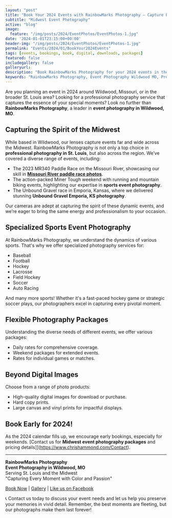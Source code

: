 ```yaml
---
layout: "post"
title: "Book Your 2024 Events with RainbowMarks Photography – Capture Every Moment!"
subtitle: "Midwest Event Photography"
active: "blog"
image:
  feature: "/img/posts/2024/EventPhotos/EventPhotos-1.jpg"
date: '2024-01-01T23:15:00+00:00'
header-img: "/img/posts/2024/EventPhotos/EventPhotos-1.jpg"
permalink: "Events/2024/01/BookYour2024Events"
tags: [events, bookings, book, digital, downloads, packages]
featured: false
includegallery: false
galleryurl: 
description: "Book RainbowMarks Photography for your 2024 events in the Midwest. Specializing in dynamic event photography in Wildwood, MO, and the St. Louis area. Covering sports, races, and more with flexible packages. Capture your memories in stunning detail!"
keywords: "RainbowMarks Photography, Event Photography Wildwood MO, Professional Photographers St. Louis, Sports Event Photography, 2024 Event Booking, Missouri River Paddle Race Photos, Miner Tough Photography, Unbound Gravel Emporia KS, Digital and Print Photo Services, Midwest Event Photography Packages"
---
```

Are you planning an event in 2024 around Wildwood, Missouri, or in the broader St. Louis area? Looking for a professional photography service that captures the essence of your special moments? Look no further than **RainbowMarks Photography**, a leader in **event photography in Wildwood, MO**.

## Capturing the Spirit of the Midwest

While based in Wildwood, our lenses capture events far and wide across the Midwest. RainbowMarks Photography is not only a top choice in **professional photography in St. Louis**, but also across the region. We’ve covered a diverse range of events, including:

- The 2023 MR340 Paddle Race on the Missouri River, showcasing our skill in [**Missouri River paddle race photos**](https://rainbowmarks.com/MR340/2023/).
- The action-packed Miner Tough weekend with running and mountain biking events, highlighting our expertise in **sports event photography**.
- The Unbound Gravel race in Emporia, Kansas, where we delivered stunning **Unbound Gravel Emporia, KS photography**.

Our cameras are adept at capturing the spirit of these dynamic events, and we’re eager to bring the same energy and professionalism to your occasion.

## Specialized Sports Event Photography

At RainbowMarks Photography, we understand the dynamics of various sports. That's why we offer specialized photography services for:
- Baseball
- Football
- Hockey
- Lacrosse
- Field Hockey
- Soccer
- Auto Racing

And many more sports! Whether it's a fast-paced hockey game or strategic soccer plays, our photographers excel in capturing every pivotal moment.

## Flexible Photography Packages

Understanding the diverse needs of different events, we offer various packages:

- Daily rates for comprehensive coverage.
- Weekend packages for extended events.
- Rates for individual games or matches.

## Beyond Digital Images

Choose from a range of photo products:

- High-quality digital images for download or purchase.
- Hard copy prints.
- Large canvas and vinyl prints for impactful displays.

## Book Early for 2024!

As the 2024 calendar fills up, we encourage early bookings, especially for weekends. [Contact us for **Midwest event photography packages** and pricing details]](https://www.chrishammond.com/Contact).

---

**RainbowMarks Photography**  
**Event Photography in Wildwood, MO**  
Serving St. Louis and the Midwest  
"Capturing Every Moment with Color and Passion"

[Book Now](https://www.chrishammond.com/Contact) | [Gallery](https://photos.rainbowmarks.com/) | [Like us on Facebook](https://www.facebook.com/rainbowmarksphoto)

📞 Contact us today to discuss your event needs and let us help you preserve your memories in vivid detail. Remember, the best moments are fleeting, but our photographs make them last forever!
